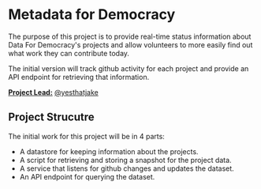 # Metadata for Democracy

The purpose of this project is to provide real-time status information about Data For Democracy's projects and allow volunteers to more easily find out what work they can contribute today.

The initial version will track github activity for each project and provide an API endpoint for retrieving that information.

[**Project Lead:**](https://github.com/Data4Democracy/read-this-first/blob/master/lead-role-description.md) [@yesthatjake](https://datafordemocracy.slack.com/messages/@yesthatjake/) 

## Project Strucutre

The initial work for this project will be in 4 parts:

* A datastore for keeping information about the projects.
* A script for retrieving and storing a snapshot for the project data.
* A service that listens for github changes and updates the dataset.
* An API endpoint for querying the dataset.


